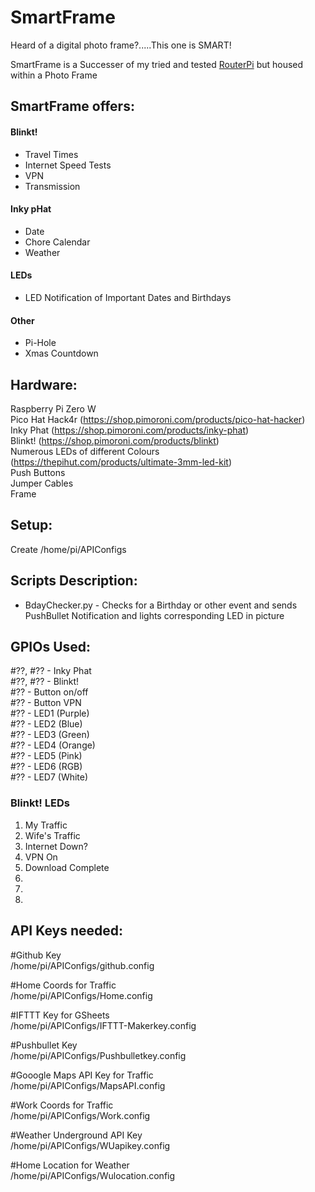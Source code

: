 # SmartFrame  
Heard of a digital photo frame?.....This one is SMART!  

SmartFrame is a Successer of my tried and tested [RouterPi](https://github.com/mattsage/RouterPi) but housed within a Photo Frame  

## SmartFrame offers:
#### Blinkt!  
* Travel Times  
* Internet Speed Tests 
* VPN  
* Transmission  
#### Inky pHat  
* Date  
* Chore Calendar  
* Weather  
#### LEDs  
* LED Notification of Important Dates and Birthdays  
#### Other
* Pi-Hole  
* Xmas Countdown  

## Hardware:
Raspberry Pi Zero W  
Pico Hat Hack4r (https://shop.pimoroni.com/products/pico-hat-hacker)  
Inky Phat (https://shop.pimoroni.com/products/inky-phat)  
Blinkt! (https://shop.pimoroni.com/products/blinkt)  
Numerous LEDs of different Colours (https://thepihut.com/products/ultimate-3mm-led-kit)  
Push Buttons  
Jumper Cables  
Frame  

## Setup:  
Create /home/pi/APIConfigs  

## Scripts Description:  
* BdayChecker.py - Checks for a Birthday or other event and sends PushBullet Notification and lights corresponding LED in picture  

## GPIOs Used:  
#??, #?? - Inky Phat  
#??, #?? - Blinkt!  
#?? - Button on/off  
#?? - Button VPN  
#?? - LED1 (Purple)  
#?? - LED2 (Blue)  
#?? - LED3 (Green)  
#?? - LED4 (Orange)   
#?? - LED5 (Pink)  
#?? - LED6 (RGB)    
#?? - LED7 (White)  

### Blinkt! LEDs
1) My Traffic  
2) Wife's Traffic  
3) Internet Down?  
4) VPN On  
5) Download Complete  
6)  
7)  
8)  

## API Keys needed:  
#Github Key  
/home/pi/APIConfigs/github.config  

#Home Coords for Traffic  
/home/pi/APIConfigs/Home.config  

#IFTTT Key for GSheets  
/home/pi/APIConfigs/IFTTT-Makerkey.config  

#Pushbullet Key  
/home/pi/APIConfigs/Pushbulletkey.config  

#Gooogle Maps API Key for Traffic  
/home/pi/APIConfigs/MapsAPI.config  

#Work Coords for Traffic  
/home/pi/APIConfigs/Work.config  

#Weather Underground API Key  
/home/pi/APIConfigs/WUapikey.config  

#Home Location for Weather  
/home/pi/APIConfigs/Wulocation.config  
